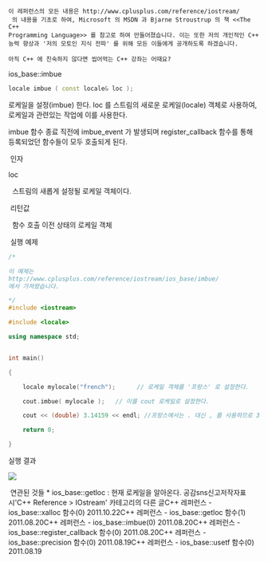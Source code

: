 

```warning
이 레퍼런스의 모든 내용은 http://www.cplusplus.com/reference/iostream/
 의 내용을 기초로 하여, Microsoft 의 MSDN 과 Bjarne Stroustrup 의 책 <<The C++ 
Programming Language>> 를 참고로 하여 만들어졌습니다. 이는 또한 저의 개인적인 C++ 능력 향상과 '저의 모토인 지식 전파' 를 위해 모든 이들에게 공개하도록 하겠습니다.
```

```info
아직 C++ 에 친숙하지 않다면 씹어먹는 C++ 강좌는 어때요?
```


ios_base::imbue

```cpp
locale imbue ( const locale& loc );
```


로케일을 설정(imbue) 한다.
loc 를 스트림의 새로운 로케일(locale) 객체로 사용하여, 로케일과 관련있는 작업에 이를 사용한다. 

imbue 함수 종료 직전에 imbue_event 가 발생되며 register_callback 함수를 통해 등록되었던 함수들이 모두 호출되게 된다. 



 인자

loc

  스트림의 새롭게 설정될 로케일 객체이다.


 리턴값

  함수 호출 이전 상태의 로케일 객체

 실행 예제

```cpp
/*

이 예제는
http://www.cplusplus.com/reference/iostream/ios_base/imbue/
에서 가져왔습니다.

*/
#include <iostream>

#include <locale>

using namespace std;


int main()

{

    locale mylocale("french");      // 로케일 객체를 '프랑스' 로 설정한다.

    cout.imbue( mylocale );   // 이를 cout 로케일로 설정한다.

    cout << (double) 3.14159 << endl; //프랑스에서는 . 대신 , 를 사용하므로 3,14159 로 표시된다. 

    return 0;

}
```

실행 결과


![](http://img1.daumcdn.net/thumb/R1920x0/?fname=http%3A%2F%2Fcfile24.uf.tistory.com%2Fimage%2F13095D574E4E10412DED75)

 연관된 것들
* 
ios_base::getloc : 현재 로케일을 알아온다.
공감sns신고저작자표시'C++ Reference > IOstream' 카테고리의 다른 글C++ 레퍼런스 - ios_base::xalloc 함수(0)
2011.10.22C++ 레퍼런스 - ios_base::getloc 함수(1)
2011.08.20C++ 레퍼런스 - ios_base::imbue(0)
2011.08.20C++ 레퍼런스 - ios_base::register_callback 함수(0)
2011.08.20C++ 레퍼런스 - ios_base::precision 함수(0)
2011.08.19C++ 레퍼런스 - ios_base::usetf 함수(0)
2011.08.19

